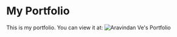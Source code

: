 # My Portfolio

This is my portfolio. You can view it at: ![Aravindan Ve's Portfolio](https://aravindanve.github.io)


